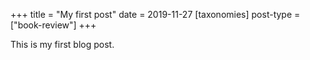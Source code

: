 +++
title = "My first post"
date = 2019-11-27
[taxonomies]
post-type = ["book-review"]
+++

This is my first blog post.